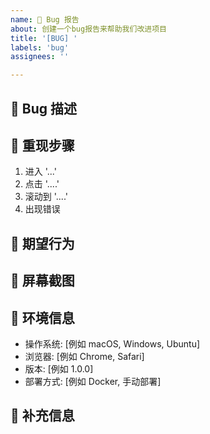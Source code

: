 ```yaml
---
name: 🐛 Bug 报告
about: 创建一个bug报告来帮助我们改进项目
title: '[BUG] '
labels: 'bug'
assignees: ''

---
```


## 🐛 Bug 描述
<!-- 简洁明了地描述这个bug -->

## 🔄 重现步骤
1. 进入 '...'
2. 点击 '....'
3. 滚动到 '....'
4. 出现错误

## 🎯 期望行为
<!-- 清楚简洁地描述您期望发生什么 -->

## 📸 屏幕截图
<!-- 如果适用，添加屏幕截图来帮助解释您的问题 -->

## 🔧 环境信息
 - 操作系统: [例如 macOS, Windows, Ubuntu]
 - 浏览器: [例如 Chrome, Safari]
 - 版本: [例如 1.0.0]
 - 部署方式: [例如 Docker, 手动部署]

## 📝 补充信息
<!-- 在此处添加有关问题的任何其他上下文 -->